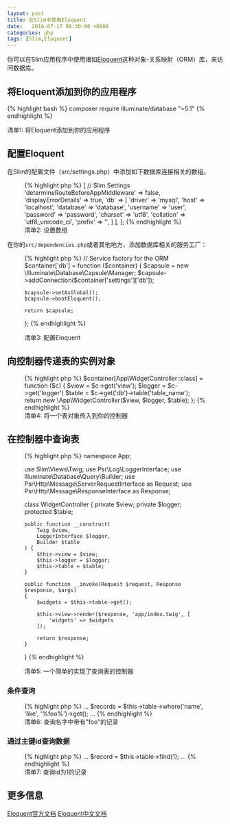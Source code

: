 ```yaml
---
layout: post
title: 在Slim中使用Eloquent
date:   2016-07-17 08:30:00 +0800
categories: php
tags: [Slim,Eloquent]
---
```


你可以在Slim应用程序中使用诸如[Eloquent](https://laravel.com/docs/5.1/eloquent)这种对象-关系映射（ORM）库，来访问数据库。

## 将Eloquent添加到你的应用程序

{% highlight bash %}
composer require illuminate/database "~5.1"
{% endhighlight %}
<figcaption>清单1: 将Eloquent添加到你的应用程序</figcaption>
</figure>

## 配置Eloquent

在Slim的配置文件（src/settings.php）中添加如下数据库连接相关的数组。

<figure>
{% highlight php %}
<?php
return [
    'settings' => [
        // Slim Settings
        'determineRouteBeforeAppMiddleware' => false,
        'displayErrorDetails' => true,
        'db' => [
            'driver' => 'mysql',
            'host' => 'localhost',
            'database' => 'database',
            'username' => 'user',
            'password' => 'password',
            'charset'   => 'utf8',
            'collation' => 'utf8_unicode_ci',
            'prefix'    => '',
        ]
    ],
];
{% endhighlight %}
<figcaption>清单2: 设置数组</figcaption>
</figure>

在你的`src/dependencies.php`或者其他地方，添加数据库相关的服务工厂：

<figure>
{% highlight php %}
// Service factory for the ORM
$container['db'] = function ($container) {
    $capsule = new \Illuminate\Database\Capsule\Manager;
    $capsule->addConnection($container['settings']['db']);

    $capsule->setAsGlobal();
    $capsule->bootEloquent();

    return $capsule;
};
{% endhighlight %}
<figcaption>清单3: 配置Eloquent</figcaption>
</figure>

## 向控制器传递表的实例对象

<figure>
{% highlight php %}
$container[App\WidgetController::class] = function ($c) {
    $view = $c->get('view');
    $logger = $c->get('logger')
    $table = $c->get('db')->table('table_name');
    return new \App\WidgetController($view, $logger, $table);
};
{% endhighlight %}
<figcaption>清单4: 将一个表对象传入到你的控制器</figcaption>
</figure>

## 在控制器中查询表

<figure>
{% highlight php %}
<?php

namespace App;

use Slim\Views\Twig;
use Psr\Log\LoggerInterface;
use Illuminate\Database\Query\Builder;
use Psr\Http\Message\ServerRequestInterface as Request;
use Psr\Http\Message\ResponseInterface as Response;

class WidgetController
{
    private $view;
    private $logger;
    protected $table;

    public function __construct(
        Twig $view,
        LoggerInterface $logger,
        Builder $table
    ) {
        $this->view = $view;
        $this->logger = $logger;
        $this->table = $table;
    }

    public function __invoke(Request $request, Response $response, $args)
    {
        $widgets = $this->table->get();

        $this->view->render($response, 'app/index.twig', [
            'widgets' => $widgets
        ]);

        return $response;
    }
}
{% endhighlight %}
<figcaption>清单5: 一个简单的实现了查询表的控制器</figcaption>
</figure>

### 条件查询

<figure>
{% highlight php %}
...
$records = $this->table->where('name', 'like', '%foo%')->get();
...
{% endhighlight %}
<figcaption>清单6: 查询名字中带有"foo"的记录</figcaption>
</figure>

### 通过主键id查询数据

<figure>
{% highlight php %}
...
$record = $this->table->find(1);
...
{% endhighlight %}
<figcaption>清单7: 查询id为1的记录</figcaption>
</figure>

## 更多信息

[Eloquent官方文档](https://laravel.com/docs/5.1/eloquent)
[Eloquent中文文档](http://laravel-china.org/docs/5.1/eloquent)